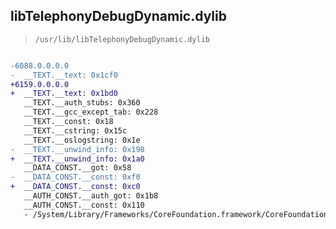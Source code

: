 ## libTelephonyDebugDynamic.dylib

> `/usr/lib/libTelephonyDebugDynamic.dylib`

```diff

-6088.0.0.0.0
-  __TEXT.__text: 0x1cf0
+6159.0.0.0.0
+  __TEXT.__text: 0x1bd0
   __TEXT.__auth_stubs: 0x360
   __TEXT.__gcc_except_tab: 0x228
   __TEXT.__const: 0x18
   __TEXT.__cstring: 0x15c
   __TEXT.__oslogstring: 0x1e
-  __TEXT.__unwind_info: 0x198
+  __TEXT.__unwind_info: 0x1a0
   __DATA_CONST.__got: 0x58
-  __DATA_CONST.__const: 0xf0
+  __DATA_CONST.__const: 0xc0
   __AUTH_CONST.__auth_got: 0x1b8
   __AUTH_CONST.__const: 0x110
   - /System/Library/Frameworks/CoreFoundation.framework/CoreFoundation

```
